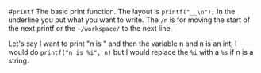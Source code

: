 #`printf`
The basic print function.
The layout is `printf("__\n");`
In the underline you put what you want to write.
The `/n` is for moving the start of the next printf or the `~/workspace/` to the next line.


Let's say I want to print "n is " and then the variable n and n is an int, I would do `printf("n is %i", n)` but I would replace the `%i`
with a `%s` if n is a string.
